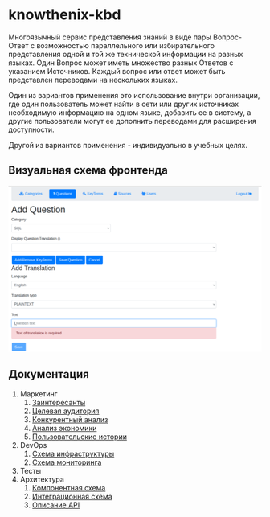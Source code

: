 # knowthenix-kbd

Многоязычный сервис представления знаний в виде пары Вопрос-Ответ c возможностью
параллельного или избирательного представления одной и той же технической информации на разных языках.
Один Вопрос может иметь множество разных Ответов с указанием Источников.
Каждый вопрос или ответ может быть представлен переводами на нескольких языках.

Один из вариантов применения это использование внутри организации, где один пользователь может найти
в сети или других источниках необходимую информацию на одном языке, добавить ее в систему, а другие пользователи
могут ее дополнить переводами для расширения доступности.

Другой из вариантов применения - индивидуально в учебных целях.

## Визуальная схема фронтенда

![Экран добавления Translation](docs/marketing/images/Add_Question_Screen.png)

## Документация

1. Маркетинг
   1. [Заинтересанты](docs/marketing/01-stakeholders.md)
   2. [Целевая аудитория](docs/marketing/02-target-audience.md)
   3. [Конкурентный анализ](docs/marketing/03-сompetitive-analysis.md)
   4. [Анализ экономики](docs/marketing/04-economic-analysis.md)
   5. [Пользовательские истории](docs/marketing/05-user-stories.md)
2. DevOps
   1. [Схема инфраструктуры](docs/devops/01-infrastruture.md)
   2. [Схема мониторинга](docs/devops/02-monitoring.md)
3. Тесты
4. Архитектура
   1. [Компонентная схема](docs/architecture/01-arch.md)
   2. [Интеграционная схема](docs/architecture/02-integration.md)
   3. [Описание API](docs/architecture/03-api.md)
